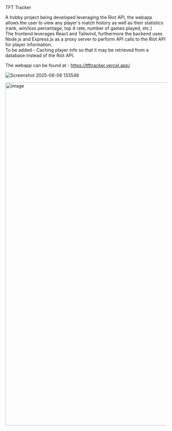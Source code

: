 TFT Tracker

A hobby project being developed leveraging the Riot API, the webapp allows the user to view any player's match history as well as their statistics (rank, win/loss percentage, top 4 rate, number of games played, etc.)
<br>
The frontend leverages React and Tailwind, furthermore the backend uses Node.js and Express.js as a proxy server to perform API calls to the Riot API for player information.
<br>
To be added - 
Caching player info so that it may be retrieved from a database instead of the Riot API.

The webapp can be found at - https://tfttracker.vercel.app/


![Screenshot 2025-06-06 133546](https://github.com/user-attachments/assets/0ea28b70-d245-43f6-a062-c68d7d607429)

<img width="2306" height="1071" alt="image" src="https://github.com/user-attachments/assets/92047ae2-1952-4036-8032-42cf9c415bbe" />

